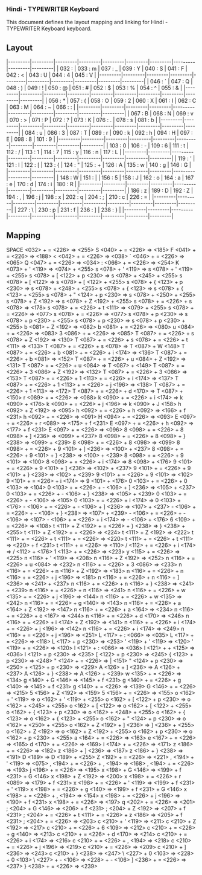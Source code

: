 ### Hindi - TYPEWRITER Keyboard
This document defines the layout mapping and linking for Hindi - TYPEWRITER Keyboard keyboard.

## Layout
|---------|---------|---------|---------|---------|---------|---------|---------|---------|---------|
| 032 :   | 033 : m | 037 : _ | 039 : Y | 040 : S | 041 : F | 042 : < | 043 : U | 044 : 4 | 045 : V |
|---------|---------|---------|---------|---------|---------|---------|---------|---------|---------|
| 046 : \` | 047 : Q | 048 : ) | 049 : ! | 050 : @ | 051 : # | 052 : $ | 053 : % | 054 : ^ | 055 : & |
|---------|---------|---------|---------|---------|---------|---------|---------|---------|---------|
| 056 : * | 057 : ( | 058 : O | 059 : 2 | 060 : X | 061 : I | 062 : C | 063 : M | 064 : ~ | 066 : : |
|---------|---------|---------|---------|---------|---------|---------|---------|---------|---------|
| 067 : B | 068 : N | 069 : v | 070 : > | 071 : P | 072 : ? | 073 : K | 076 : . | 078 : s | 081 : b |
|---------|---------|---------|---------|---------|---------|---------|---------|---------|---------|
| 084 : u | 086 : 3 | 087 : T | 089 : r | 090 : k | 092 : h | 094 : H | 097 : E | 098 : 8 | 101 : 9 |
|---------|---------|---------|---------|---------|---------|---------|---------|---------|---------|
| 103 : 0 | 106 : - | 109 : 6 | 111 : t | 112 : / | 113 : 1 | 114 : 7 | 115 : y | 116 : n | 117 : L |
|---------|---------|---------|---------|---------|---------|---------|---------|---------|---------|
| 119 : ' | 121 : l | 122 : [ | 123 : { | 124 : " | 125 : + | 126 : A | 135 : w | 140 : g | 146 : G |
|---------|---------|---------|---------|---------|---------|---------|---------|---------|---------|
| 148 : W | 151 : | | 156 : 5 | 158 : J | 162 : o | 164 : a | 167 : e | 170 : d | 174 : i | 180 : R |
|---------|---------|---------|---------|---------|---------|---------|---------|---------|---------|
| 186 : z | 189 : D | 192 : Z | 194 : , | 196 : j | 198 : x | 202 : q | 204 : ; | 210 : c | 226 : = |
|---------|---------|---------|---------|---------|---------|---------|---------|---------|---------|
| 227 : \ | 230 : p | 231 : f | 236 : ] | 238 : } |
|---------|---------|---------|---------|---------|---------|---------|---------|---------|---------|

## Mapping
SPACE <032> + = <226> => <255>
S <040> + = <226> => <185>
F <041> + = <226> => <188>
< <042> + = <226> => <038>
\` <046> + = <226> => <065>
Q <047> + = <226> => <034>
: <066> + = <226> => <254>
K <073> + ' <119> => <074> + <255>
s <078> + ' <119> => s <078> + ' <119> + <255>
s <078> + [ <122> + p <230> => s <078> + <245> + <255>
s <078> + [ <122> => s <078> + [ <122> + <255>
s <078> + { <123> + p <230> => s <078> + <248> + <255>
s <078> + { <123> => s <078> + { <123> + <255>
s <078> + " <124> + p <230> => s <078> + <250> + <255>
s <078> + Z <192> => s <078> + Z <192> + <255>
s <078> + = <226> + s <078> => <178>
s <078> + = <226> + t <111> => <079> + <255>
s <078> + = <226> => <077>
s <078> + = <226> => <077>
s <078> + p <230> => s <078> + p <230> + <255>
s <078> + p <230> => s <078> + p <230> + <255>
b <081> + Z <192> => <082>
b <081> + = <226> => <080>
u <084> + = <226> => <083>
3 <086> + = <226> => <085>
T <087> + = <226> + s <078> + Z <192> => <130>
T <087> + = <226> + s <078> + = <226> + t <111> => <133>
T <087> + = <226> + s <078> => T <087> + W <148>
T <087> + = <226> + b <081> + = <226> + i <174> => <136>
T <087> + = <226> + b <081> => <152>
T <087> + = <226> + u <084> + Z <192> => <131>
T <087> + = <226> + u <084> => T <087> + <149>
T <087> + = <226> + 3 <086> + Z <192> => <132>
T <087> + = <226> + 3 <086> => <153>
T <087> + = <226> + 1 <113> + = <226> + i <174> => <137>
T <087> + = <226> + 1 <113> + = <226> + j <196> => <138>
T <087> + = <226> + 1 <113> => <172>
T <087> + = <226> + d <170> => T <087> + <150>
r <089> + = <226> => <088>
k <090> + = <226> + i <174> => k <090> + <176>
k <090> + = <226> + j <196> => k <090> + J <158>
h <092> + Z <192> => <095>
h <092> + = <226> + h <092> => <166> + f <231>
h <092> + = <226> => <091>
H <094> + = <226> => <093>
E <097> + = <226> + r <089> => <175> + f <231>
E <097> + = <226> + h <092> => <177> + f <231>
E <097> + = <226> => <096>
8 <098> + = <226> + 8 <098> + ] <236> => <099> + <237>
8 <098> + = <226> + 8 <098> + } <238> => <099> + <239>
8 <098> + = <226> + 8 <098> => <099>
8 <098> + = <226> + 9 <101> + ] <236> => <100> + <237>
8 <098> + = <226> + 9 <101> + } <238> => <100> + <239>
8 <098> + = <226> + 9 <101> => <100>
8 <098> + = <226> + i <174> => 8 <098> + <176>
9 <101> + = <226> + 9 <101> + ] <236> => <102> + <237>
9 <101> + = <226> + 9 <101> + } <238> => <102> + <239>
9 <101> + = <226> + 9 <101> => <102>
9 <101> + = <226> + i <174> => 9 <101> + <176>
0 <103> + = <226> + 0 <103> => <104>
0 <103> + = <226> + - <106> + ] <236> => <105> + <237>
0 <103> + = <226> + - <106> + } <238> => <105> + <239>
0 <103> + = <226> + - <106> => <105>
0 <103> + = <226> + i <174> => 0 <103> + <176>
\- <106> + = <226> + - <106> + ] <236> => <107> + <237>
\- <106> + = <226> + - <106> + } <238> => <107> + <239>
\- <106> + = <226> + - <106> => <107>
\- <106> + = <226> + i <174> => - <106> + <176>
6 <109> + = <226> => <108>
t <111> + Z <192> + = <226> + } <238> => } <238> + <255>
t <111> + Z <192> + = <226> => <224>
t <111> + Z <192> => <222>
t <111> + = <226> + t <111> + = <226> => <220>
t <111> + = <226> + t <111> => <220> + f <231>
t <111> + = <226> => <110>
/ <112> + = <226> + i <174> => / <112> + <176>
1 <113> + = <226> => <223>
y <115> + = <226> => <225>
n <116> + ' <119> => <208>
n <116> + Z <192> => <252>
n <116> + = <226> + u <084> => <232>
n <116> + = <226> + 3 <086> => <233>
n <116> + = <226> + n <116> + Z <192> => <183>
n <116> + = <226> + n <116> + = <226> + j <196> => <181>
n <116> + = <226> + n <116> + ] <236> => <241> + <237>
n <116> + = <226> + n <116> + } <238> => <241> + <239>
n <116> + = <226> + n <116> => <241>
n <116> + = <226> + w <135> + = <226> + j <196> => <144>
n <116> + = <226> + w <135> => <242>
n <116> + = <226> + g <140> => <143>
n <116> + = <226> + a <164> + Z <192> => <147>
n <116> + = <226> + a <164> => <234>
n <116> + = <226> + e <167> => <244>
n <116> + = <226> + d <170> => <246>
n <116> + = <226> + i <174> + Z <192> => <141>
n <116> + = <226> + i <174> + = <226> + j <196> => <142>
n <116> + = <226> + i <174> => <249>
n <116> + = <226> + j <196> => <251>
L <117> + : <066> => <035>
L <117> + = <226> => <118>
L <117> + p <230> => <253>
' <119> + ' <119> => <120>
' <119> + = <226> => <120>
l <121> + : <066> => <036>
l <121> + + <125> => <036>
l <121> + p <230> => <235>
[ <122> + p <230> => <245>
{ <123> + p <230> => <248>
" <124> + = <226> => | <151>
" <124> + p <230> => <250>
\+ <125> + p <230> => <229>
A <126> + ] <236> => A <126> + <237>
A <126> + } <238> => A <126> + <239>
w <135> + = <226> => <134>
g <140> + G <146> => <145> + f <231>
g <140> + = <226> + g <140> => <145> + f <231>
g <140> + = <226> => <139>
G <146> + = <226> => <215>
5 <156> + Z <192> => <159>
5 <156> + = <226> => <155>
o <162> + ' <119> => o <162> + ' <119> + <255>
o <162> + [ <122> + p <230> => o <162> + <245> + <255>
o <162> + [ <122> => o <162> + [ <122> + <255>
o <162> + { <123> + p <230> => o <162> + <248> + <255>
o <162> + { <123> => o <162> + { <123> + <255>
o <162> + " <124> + p <230> => o <162> + <250> + <255>
o <162> + Z <192> + ] <236> => ] <236> + <255>
o <162> + Z <192> => o <162> + Z <192> + <255>
o <162> + p <230> => o <162> + p <230> + <255>
a <164> + = <226> => <163>
e <167> + = <226> => <165>
d <170> + = <226> => <169>
i <174> + = <226> => <171>
z <186> + = <226> => <182>
z <186> + ] <236> => <187>
z <186> + } <238> => <191>
D <189> => D <189> + <255>
Z <192> + = <226> => <221>
, <194> + ' <119> => <075>
, <194> + = <226> + , <194> => <168>
, <194> + = <226> => <193>
j <196> + = <226> => <195>
x <198> + G <146> => <199> + f <231> + G <146>
x <198> + Z <192> => <200>
x <198> + = <226> + r <089> => <179> + f <231>
x <198> + = <226> + ' <119> => <199> + f <231> + ' <119>
x <198> + = <226> + g <140> => <199> + f <231> + G <146>
x <198> + = <226> + , <194> => <154>
x <198> + = <226> + j <196> => <190> + f <231>
x <198> + = <226> => <197>
q <202> + = <226> => <201>
; <204> + G <146> => <206> + f <231>
; <204> + Z <192> => <207> + f <231>
; <204> + = <226> + t <111> + = <226> + z <186> => <205> + f <231>
; <204> + = <226> => <203>
c <210> + ' <119> => <211>
c <210> + Z <192> => <217>
c <210> + = <226> + 6 <109> => <212>
c <210> + = <226> + g <140> => <213>
c <210> + = <226> + d <170> => <214>
c <210> + = <226> + i <174> => <216>
c <210> + = <226> + , <194> => <218>
c <210> + = <226> + j <196> => <219>
c <210> + = <226> => <209>
c <210> + ] <236> => <243>
c <210> + } <238> => <247>
\ <227> + 0 <103> => <228> + 0 <103>
\ <227> + - <106> => <228> + - <106>
] <236> + = <226> => <237>
} <238> + = <226> => <239>
